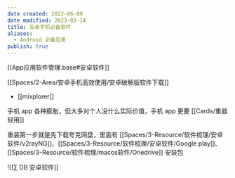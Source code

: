 ```yaml
---
date created: 2022-06-09
date modified: 2023-03-14
title: 安卓手机必备软件
aliases:
  - Android 必备应用
publish: true
---
```


[[App应用软件管理.base#安卓软件]]

[[Spaces/2-Area/安卓手机高效使用/安卓破解版软件下载]]

- [[mixplorer]]


手机 app 各种膨胀，但大多对个人没什么实际价值，手机 app 更要 [[Cards/重器轻用]]

重装第一步就是先下载夸克网盘，里面有 [[Spaces/3-Resource/软件梳理/安卓软件/v2rayNG]]、[[Spaces/3-Resource/软件梳理/安卓软件/Google play]]、[[Spaces/3-Resource/软件梳理/macos软件/Onedrive]] 安装包

![[∑ DB 安卓软件]]
